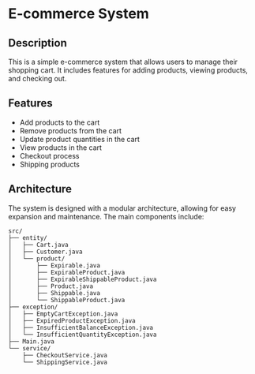 # E-commerce System

## Description
This is a simple e-commerce system that allows users to manage their shopping cart. It includes features for adding products, viewing products, and checking out.

## Features
- Add products to the cart
- Remove products from the cart
- Update product quantities in the cart
- View products in the cart
- Checkout process
- Shipping products

## Architecture
The system is designed with a modular architecture, allowing for easy expansion and maintenance. The main components include:
```aiignore
src/
├── entity/
│   ├── Cart.java
│   ├── Customer.java
│   └── product/
│       ├── Expirable.java
│       ├── ExpirableProduct.java
│       ├── ExpirableShippableProduct.java
│       ├── Product.java
│       ├── Shippable.java
│       └── ShippableProduct.java
├── exception/
│   ├── EmptyCartException.java
│   ├── ExpiredProductException.java
│   ├── InsufficientBalanceException.java
│   └── InsufficientQuantityException.java
├── Main.java
└── service/
    ├── CheckoutService.java
    └── ShippingService.java
```
